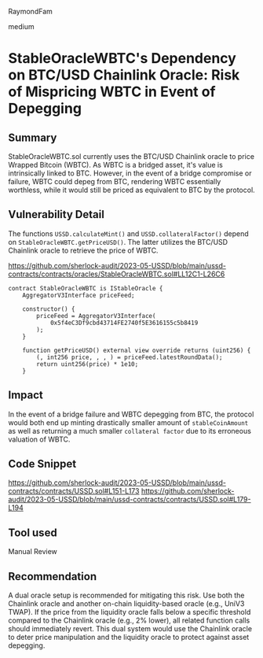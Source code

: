 RaymondFam

medium

# StableOracleWBTC's Dependency on BTC/USD Chainlink Oracle: Risk of Mispricing WBTC in Event of Depegging

## Summary
StableOracleWBTC.sol currently uses the BTC/USD Chainlink oracle to price Wrapped Bitcoin (WBTC). As WBTC is a bridged asset, it's value is intrinsically linked to BTC. However, in the event of a bridge compromise or failure, WBTC could depeg from BTC, rendering WBTC essentially worthless, while it would still be priced as equivalent to BTC by the protocol. 

## Vulnerability Detail
The functions `USSD.calculateMint()` and `USSD.collateralFactor()` depend on `StableOracleWBTC.getPriceUSD()`. The latter utilizes the BTC/USD Chainlink oracle to retrieve the price of WBTC.

https://github.com/sherlock-audit/2023-05-USSD/blob/main/ussd-contracts/contracts/oracles/StableOracleWBTC.sol#LL12C1-L26C6

```solidity
contract StableOracleWBTC is IStableOracle {
    AggregatorV3Interface priceFeed;

    constructor() {
        priceFeed = AggregatorV3Interface(
            0x5f4eC3Df9cbd43714FE2740f5E3616155c5b8419
        );
    }

    function getPriceUSD() external view override returns (uint256) {
        (, int256 price, , , ) = priceFeed.latestRoundData();
        return uint256(price) * 1e10;
    }
```
## Impact
In the event of a bridge failure and WBTC depegging from BTC, the protocol would both end up minting drastically smaller amount of `stableCoinAmount` as well as returning a much smaller `collateral factor` due to its erroneous valuation of WBTC.

## Code Snippet
https://github.com/sherlock-audit/2023-05-USSD/blob/main/ussd-contracts/contracts/USSD.sol#L151-L173
https://github.com/sherlock-audit/2023-05-USSD/blob/main/ussd-contracts/contracts/USSD.sol#L179-L194

## Tool used

Manual Review

## Recommendation
A dual oracle setup is recommended for mitigating this risk. Use both the Chainlink oracle and another on-chain liquidity-based oracle (e.g., UniV3 TWAP). If the price from the liquidity oracle falls below a specific threshold compared to the Chainlink oracle (e.g., 2% lower), all related function calls should immediately revert. This dual system would use the Chainlink oracle to deter price manipulation and the liquidity oracle to protect against asset depegging.